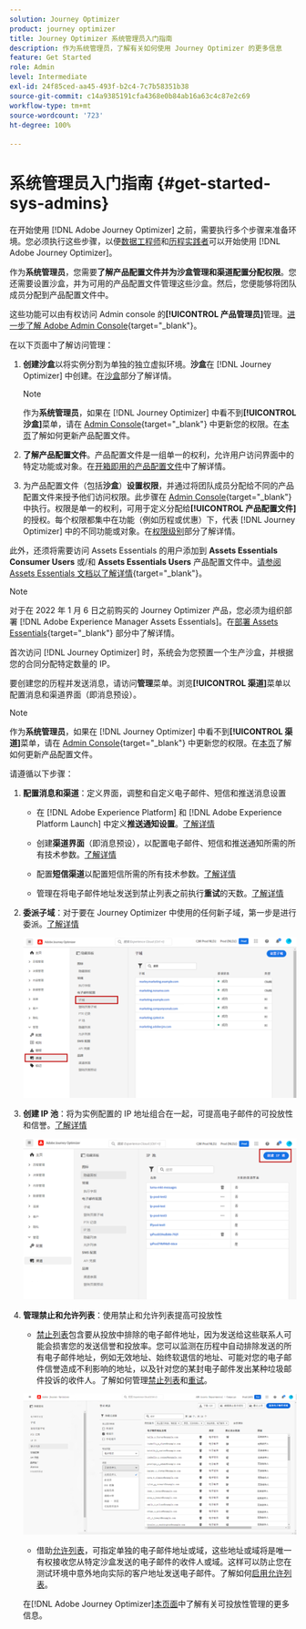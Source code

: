 ```yaml
---
solution: Journey Optimizer
product: journey optimizer
title: Journey Optimizer 系统管理员入门指南
description: 作为系统管理员，了解有关如何使用 Journey Optimizer 的更多信息
feature: Get Started
role: Admin
level: Intermediate
exl-id: 24f85ced-aa45-493f-b2c4-7c7b58351b38
source-git-commit: c14a9385191cfa4368e0b84ab16a63c4c87e2c69
workflow-type: tm+mt
source-wordcount: '723'
ht-degree: 100%

---
```


# 系统管理员入门指南 {#get-started-sys-admins}

在开始使用 [!DNL Adobe Journey Optimizer] 之前，需要执行多个步骤来准备环境。您必须执行这些步骤，以便[数据工程师](data-engineer.md)和[历程实践者](marketer.md)可以开始使用 [!DNL Adobe Journey Optimizer]。


作为&#x200B;**系统管理员**，您需要&#x200B;**了解产品配置文件并为沙盒管理和渠道配置分配权限**。您还需要设置沙盒，并为可用的产品配置文件管理这些沙盒。然后，您便能够将团队成员分配到产品配置文件中。

这些功能可以由有权访问 Admin console 的&#x200B;**[!UICONTROL 产品管理员]**&#x200B;管理。[进一步了解 Adobe Admin Console](https://helpx.adobe.com/cn/enterprise/admin-guide.html){target="_blank"}。

在以下页面中了解访问管理：

1. **创建沙盒**&#x200B;以将实例分割为单独的独立虚拟环境。**沙盒**&#x200B;在 [!DNL Journey Optimizer] 中创建。在[沙盒](../../administration/sandboxes.md)部分了解详情。

   >[!NOTE]
   >作为&#x200B;**系统管理员**，如果在 [!DNL Journey Optimizer] 中看不到&#x200B;**[!UICONTROL 沙盒]**&#x200B;菜单，请在 [Admin Console](https://adminconsole.adobe.com/){target="_blank"} 中更新您的权限。在[本页](../../administration/permissions.md#edit-product-profile)了解如何更新产品配置文件。
   >

1. **了解产品配置文件**。产品配置文件是一组单一的权利，允许用户访问界面中的特定功能或对象。在[开箱即用的产品配置文件](../../administration/ootb-product-profiles.md)中了解详情。

1. 为产品配置文件（包括&#x200B;**沙盒**）**设置权限**，并通过将团队成员分配给不同的产品配置文件来授予他们访问权限。此步骤在 [Admin Console](https://adminconsole.adobe.com/){target="_blank"} 中执行。权限是单一的权利，可用于定义分配给&#x200B;**[!UICONTROL 产品配置文件]**&#x200B;的授权。每个权限都集中在功能（例如历程或优惠）下，代表 [!DNL Journey Optimizer] 中的不同功能或对象。在[权限级别](../../administration/high-low-permissions.md)部分了解详情。

此外，还须将需要访问 Assets Essentials 的用户添加到 **Assets Essentials Consumer Users** 或/和 **Assets Essentials Users** 产品配置文件中。[请参阅 Assets Essentials 文档以了解详情](https://experienceleague.adobe.com/docs/experience-manager-assets-essentials/help/deploy-administer.html?lang=zh-Hans){target="_blank"}。

>[!NOTE]
>对于在 2022 年 1 月 6 日之前购买的 Journey Optimizer 产品，您必须为组织部署 [!DNL Adobe Experience Manager Assets Essentials]。在[部署 Assets Essentials](https://experienceleague.adobe.com/docs/experience-manager-assets-essentials/help/deploy-administer.html?lang=zh-Hans){target="_blank"} 部分中了解详情。

首次访问 [!DNL Journey Optimizer] 时，系统会为您预置一个生产沙盒，并根据您的合同分配特定数量的 IP。

要创建您的历程并发送消息，请访问&#x200B;**管理**&#x200B;菜单。浏览&#x200B;**[!UICONTROL 渠道]**&#x200B;菜单以配置消息和渠道界面（即消息预设）。

>[!NOTE]
>作为&#x200B;**系统管理员**，如果在 [!DNL Journey Optimizer] 中看不到&#x200B;**[!UICONTROL 渠道]**&#x200B;菜单，请在 [Admin Console](https://adminconsole.adobe.com/){target="_blank"} 中更新您的权限。在[本页](../../administration/permissions.md#edit-product-profile)了解如何更新产品配置文件。
>

请遵循以下步骤：

1. **配置消息和渠道**：定义界面，调整和自定义电子邮件、短信和推送消息设置

   * 在 [!DNL Adobe Experience Platform] 和 [!DNL Adobe Experience Platform Launch] 中定义&#x200B;**推送通知设置**。[了解详情](../../push/push-gs.md)

   * 创建&#x200B;**渠道界面**（即消息预设），以配置电子邮件、短信和推送通知所需的所有技术参数。[了解详情](../../configuration/channel-surfaces.md)

   * 配置&#x200B;**短信渠道**&#x200B;以配置短信所需的所有技术参数。[了解详情](../../sms/sms-configuration.md)

   * 管理在将电子邮件地址发送到禁止列表之前执行&#x200B;**重试**&#x200B;的天数。[了解详情](../../configuration/manage-suppression-list.md)

1. **委派子域**：对于要在 Journey Optimizer 中使用的任何新子域，第一步是进行委派。[了解详情](../../configuration/about-subdomain-delegation.md)

   ![](../assets/subdomain.png)

1. **创建 IP 池**：将为实例配置的 IP 地址组合在一起，可提高电子邮件的可投放性和信誉。[了解详情](../../configuration/ip-pools.md)

   ![](../assets/ip-pool.png)

1. **管理禁止和允许列表**：使用禁止和允许列表提高可投放性

   * [禁止列表](../../reports/suppression-list.md)包含要从投放中排除的电子邮件地址，因为发送给这些联系人可能会损害您的发送信誉和投放率。您可以监测在历程中自动排除发送的所有电子邮件地址，例如无效地址、始终软退信的地址、可能对您的电子邮件信誉造成不利影响的地址，以及针对您的某封电子邮件发出某种垃圾邮件投诉的收件人。了解如何管理[禁止列表](../../configuration/manage-suppression-list.md)和[重试](../../configuration/retries.md)。

   ![](../assets/suppression-list-filtering-example.png)

   * 借助[允许列表](../../configuration/allow-list.md)，可指定单独的电子邮件地址或域，这些地址或域将是唯一有权接收您从特定沙盒发送的电子邮件的收件人或域。这样可以防止您在测试环境中意外地向实际的客户地址发送电子邮件。了解如何[启用允许列表](../../configuration/allow-list.md)。

   在[!DNL Adobe Journey Optimizer][本页面](../../reports/deliverability.md)中了解有关可投放性管理的更多信息。
